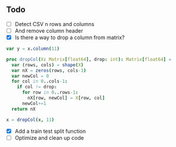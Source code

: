 ## Todo

- [ ] Detect CSV n rows and columns
- [ ] And remove column header
- [x] Is there a way to drop a column from matrix?

```nim
var y = x.column(11)

proc dropCol(X: Matrix[float64], drop: int): Matrix[float64] =
  var (rows, cols) = shape(X)
  var nX = zeros(rows, cols-1)
  var newCol = 0
  for col in 0..cols-1:
    if col != drop:
      for row in 0..rows-1:
        nX[row, newCol] = X[row, col]
      newCol+=1
  return nX

x = dropCol(x, 11)

```

- [x] Add a train test split function
- [ ] Optimize and clean up code